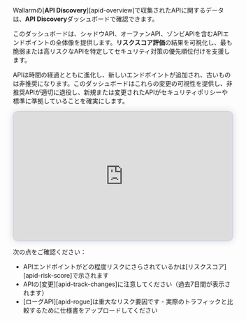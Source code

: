Wallarmの[**API Discovery**][apid-overview]で収集されたAPIに関するデータは、**API Discovery**ダッシュボードで確認できます。

このダッシュボードは、シャドウAPI、オーファンAPI、ゾンビAPIを含むAPIエンドポイントの全体像を提供します。**リスクスコア評価**の結果を可視化し、最も脆弱または高リスクなAPIを特定してセキュリティ対策の優先順位付けを支援します。

APIは時間の経過とともに進化し、新しいエンドポイントが追加され、古いものは非推奨になります。このダッシュボードはこれらの変更の可視性を提供し、非推奨APIが適切に退役し、新規または変更されたAPIがセキュリティポリシーや標準に準拠していることを確実にします。

<div>
  <script src="https://js.storylane.io/js/v1/storylane.js"></script>
  <div class="sl-embed" style="position:relative;padding-bottom:calc(54.13% + 25px);width:100%;height:0;transform:scale(1)">
    <iframe loading="lazy" class="sl-demo" src="https://wallarm.storylane.io/demo/e1bl1st5rxkv" name="sl-embed" allow="fullscreen" allowfullscreen style="position:absolute;top:0;left:0;width:100%!important;height:100%!important;border:1px solid rgba(63,95,172,0.35);box-shadow: 0px 0px 18px rgba(26, 19, 72, 0.15);border-radius:10px;box-sizing:border-box;"></iframe>
  </div>
</div>

次の点をご確認ください：

* APIエンドポイントがどの程度リスクにさらされているかは[リスクスコア][apid-risk-score]で示されます
* APIの[変更][apid-track-changes]に注意してください（過去7日間が表示されます）
* [ローグAPI][apid-rogue]は重大なリスク要因です - 実際のトラフィックと比較するために仕様書をアップロードしてください